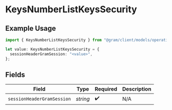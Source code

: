 # KeysNumberListKeysSecurity

## Example Usage

```typescript
import { KeysNumberListKeysSecurity } from "@gram/client/models/operations";

let value: KeysNumberListKeysSecurity = {
  sessionHeaderGramSession: "<value>",
};
```

## Fields

| Field                      | Type                       | Required                   | Description                |
| -------------------------- | -------------------------- | -------------------------- | -------------------------- |
| `sessionHeaderGramSession` | *string*                   | :heavy_check_mark:         | N/A                        |